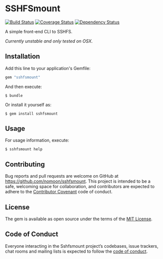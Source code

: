 # SSHFSmount

[![Build Status](https://travis-ci.org/nomoon/sshfsmount.svg?branch=master)](https://travis-ci.org/nomoon/sshfsmount)
[![Coverage Status](https://coveralls.io/repos/github/nomoon/sshfsmount/badge.svg?branch=master)](https://coveralls.io/github/nomoon/sshfsmount?branch=master)
[![Dependency Status](https://gemnasium.com/badges/github.com/nomoon/sshfsmount.svg)](https://gemnasium.com/github.com/nomoon/sshfsmount)

A simple front-end CLI to SSHFS.

*Currently unstable and only tested on OSX.*

## Installation

Add this line to your application's Gemfile:

```ruby
gem "sshfsmount"
```

And then execute:

    $ bundle

Or install it yourself as:

    $ gem install sshfsmount

## Usage

For usage information, execute:

    $ sshfsmount help

## Contributing

Bug reports and pull requests are welcome on GitHub at https://github.com/nomoon/sshfsmount. This project is intended to be a safe, welcoming space for collaboration, and contributors are expected to adhere to the [Contributor Covenant](http://contributor-covenant.org) code of conduct.

## License

The gem is available as open source under the terms of the [MIT License](http://opensource.org/licenses/MIT).

## Code of Conduct

Everyone interacting in the Sshfsmount project’s codebases, issue trackers, chat rooms and mailing lists is expected to follow the [code of conduct](https://github.com/nomoon/sshfsmount/blob/master/CODE_OF_CONDUCT.md).
